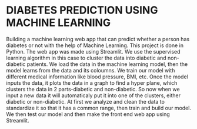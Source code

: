 # DIABETES PREDICTION USING MACHINE LEARNING

Building a machine learning web app that can predict whether a person has diabetes or not with the help of Machine Learning. This project is done in Python. The web app was made using Streamlit. We use the supervised learning algorithm in this case to cluster the data into diabetic and non-diabetic patients. We load the data in the machine learning model, then the model learns from the data and its coloumns. We train our model with different medical information like blood pressure, BMI, etc. Once the model inputs the data, it plots the data in a graph to find a hyper plane, which clusters the data in 2 parts-diabetic and non-diabetic. So now when we input a new data it will automaticaly put it into one of the clusters, either diabetic or non-diabetic. At first we analyze and clean the data to standardize it so that it has a common range, then train and build our model. We then test our model and then make the front end web app using Streamlit. 
